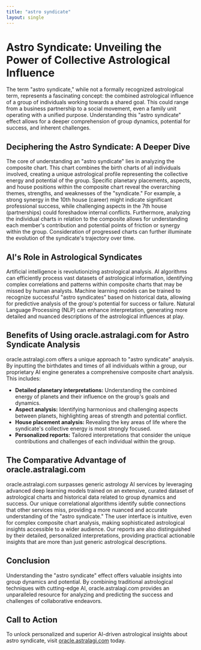 ```yaml
---
title: "astro syndicate"
layout: single
---
```


# Astro Syndicate: Unveiling the Power of Collective Astrological Influence

The term "astro syndicate," while not a formally recognized astrological term, represents a fascinating concept: the combined astrological influence of a group of individuals working towards a shared goal.  This could range from a business partnership to a social movement, even a family unit operating with a unified purpose.  Understanding this "astro syndicate" effect allows for a deeper comprehension of group dynamics, potential for success, and inherent challenges.

## Deciphering the Astro Syndicate:  A Deeper Dive

The core of understanding an "astro syndicate" lies in analyzing the composite chart.  This chart combines the birth charts of all individuals involved, creating a unique astrological profile representing the collective energy and potential of the group.  Specific planetary placements, aspects, and house positions within the composite chart reveal the overarching themes, strengths, and weaknesses of the "syndicate." For example, a strong synergy in the 10th house (career) might indicate significant professional success, while challenging aspects in the 7th house (partnerships) could foreshadow internal conflicts.  Furthermore, analyzing the individual charts in relation to the composite allows for understanding each member's contribution and potential points of friction or synergy within the group.  Consideration of progressed charts can further illuminate the evolution of the syndicate's trajectory over time.

## AI's Role in Astrological Syndicates

Artificial intelligence is revolutionizing astrological analysis.  AI algorithms can efficiently process vast datasets of astrological information, identifying complex correlations and patterns within composite charts that may be missed by human analysts.  Machine learning models can be trained to recognize successful "astro syndicates" based on historical data, allowing for predictive analysis of the group's potential for success or failure.  Natural Language Processing (NLP) can enhance interpretation, generating more detailed and nuanced descriptions of the astrological influences at play.


## Benefits of Using oracle.astralagi.com for Astro Syndicate Analysis

oracle.astralagi.com offers a unique approach to "astro syndicate" analysis.  By inputting the birthdates and times of all individuals within a group, our proprietary AI engine generates a comprehensive composite chart analysis.  This includes:

*   **Detailed planetary interpretations:**  Understanding the combined energy of planets and their influence on the group's goals and dynamics.
*   **Aspect analysis:**  Identifying harmonious and challenging aspects between planets, highlighting areas of strength and potential conflict.
*   **House placement analysis:**  Revealing the key areas of life where the syndicate's collective energy is most strongly focused.
*   **Personalized reports:**  Tailored interpretations that consider the unique contributions and challenges of each individual within the group.


## The Comparative Advantage of oracle.astralagi.com

oracle.astralagi.com surpasses generic astrology AI services by leveraging advanced deep learning models trained on an extensive, curated dataset of astrological charts and historical data related to group dynamics and success. Our unique correlational algorithms identify subtle connections that other services miss, providing a more nuanced and accurate understanding of the "astro syndicate."  The user interface is intuitive, even for complex composite chart analysis, making sophisticated astrological insights accessible to a wider audience. Our reports are also distinguished by their detailed, personalized interpretations, providing practical actionable insights that are more than just generic astrological descriptions.

## Conclusion

Understanding the "astro syndicate" effect offers valuable insights into group dynamics and potential. By combining traditional astrological techniques with cutting-edge AI, oracle.astralagi.com provides an unparalleled resource for analyzing and predicting the success and challenges of collaborative endeavors.

## Call to Action

To unlock personalized and superior AI-driven astrological insights about astro syndicate, visit [oracle.astralagi.com](https://oracle.astralagi.com) today.